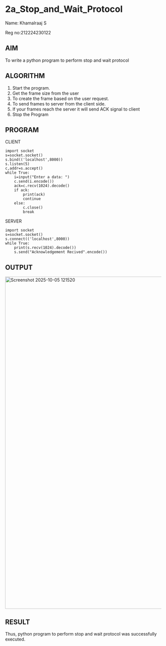 # 2a_Stop_and_Wait_Protocol

Name: Khamalraaj S

Reg no:212224230122
## AIM 
To write a python program to perform stop and wait protocol
## ALGORITHM
1. Start the program.
2. Get the frame size from the user
3. To create the frame based on the user request.
4. To send frames to server from the client side.
5. If your frames reach the server it will send ACK signal to client
6. Stop the Program
## PROGRAM

CLIENT
```
import socket
s=socket.socket()
s.bind(('localhost',8000))
s.listen(5)
c,addr=s.accept()
while True:
    i=input("Enter a data: ")
    c.send(i.encode())
    ack=c.recv(1024).decode()
    if ack:
        print(ack)
        continue
    else:
        c.close()
        break
```

SERVER
```
import socket
s=socket.socket()
s.connect(('localhost',8000))
while True:
    print(s.recv(1024).decode())
    s.send("Acknowledgement Recived".encode())
```

## OUTPUT

<img width="1864" height="1068" alt="Screenshot 2025-10-05 121520" src="https://github.com/user-attachments/assets/b3dfac31-cce2-4186-a832-948f3c12d0fd" />

## RESULT
Thus, python program to perform stop and wait protocol was successfully executed.
